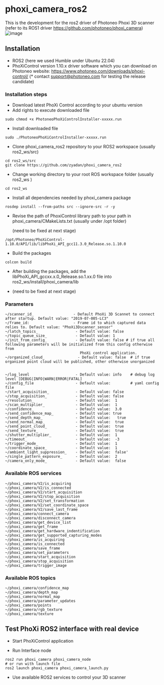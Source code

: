 # phoxi_camera_ros2
This is the development for the ros2 driver of Photoneo Phoxi 3D scanner 
(refer to its ROS1 driver https://github.com/photoneo/phoxi_camera)
![image](https://github.com/zyadan/phoxi_camera_ros2/assets/24379540/846a5034-8807-4f2e-a941-1a0cb3011e51)


## Installation

* ROS2 (here we used Humble under Ubuntu 22.04)
* PhoXiControl version 1.10.x driver software which you can download on Photoneo website: https://www.photoneo.com/downloads/phoxi-control/ (* contact support@photoneo.com for testing the release candidate)


### Installation steps

* Download latest PhoXi Control according to your ubuntu version
* Add rights to execute downloaded file

```
sudo chmod +x PhotoneoPhoXiControlInstaller-xxxxx.run
```

* Install downloaded file
```
sudo ./PhotoneoPhoXiControlInstaller-xxxxx.run
```

* Clone phoxi_camera_ros2 repository to your ROS2 workspace (usually ros2_ws/src)
```
cd ros2_ws/src
git clone https://github.com/zyadan/phoxi_camera_ros2
```

* Change working directory to your root ROS workspace folder (usually ros2_ws )
```
cd ros2_ws
```
* Install all dependencies needed by phoxi_camera package
```
rosdep install --from-paths src --ignore-src -r -y
```
* Revise the path of PhoxiControl library path to your path in phoxi_camera/CMakeLists.txt (usually under /opt folder)

  (need to be fixed at next stage)
```
/opt/Photoneo/PhoXiControl-1.10.0/API/lib/libPhoXi_API_gcc11.3.0_Release.so.1.10.0
```

* Build the packages
```
colcon build
```
* After building the packages, add the libPhoXi_API_gccxx.x.0_Release.so.1.xx.0 file into  ros2_ws/install/phoxi_camera/lib
- (need to be fixed at next stage)

### Parameters
```
~/scanner_id_                  - Default PhoXi 3D Scannet to connect after startup. Default value: "2019-07-005-LC3"
~/frame_id:                    - Frame id to which captured data relies to. Default value: "PhoXi3Dscanner_sensor"
~/latch_topics_                 - Default value: false
~/topic_queue_size_             - Default value: 1
~/init_from_config_             - Default value: false # if true all following parameters will be initialized from this config otherwise from 
                                  PhoXi control application.
~/organized_cloud_               - Default value: false  # if true organized point cloud will be published, other otherwise unorganized

  
~/log_level                     - Default value: info    # debug log level [DEBUG|INFO|WARN|ERROR|FATAL]
~/config_file                   - Default value:         # yaml config file
~/start_acquisition_            - Default value: false 
~/stop_acquisition_             - Default value: false
~/resolution_                   - Default value:  1
~/scan_multiplier_              - Default value:  1
~/confidence_                   - Default value:  3.0
~/send_confidence_map_          - Default value: true
~/send_depth_map_               - Default value:   true
~/send_normal_map_              - Default value:  true
~/send_point_cloud_             - Default value:  true
~/send_texture_                 - Default value:  true
~/shutter_multiplier_           - Default value:  1
~/timeout_                      - Default value:  -3
~/trigger_mode_                 - Default value:  1
~/coordinate_space_             - Default value:  1
~/ambient_light_suppression_    - Default value:  false'
~/single_pattern_exposure_      - Default value:  2
~/camera_only_mode_             - Default value:  false
```
### Available ROS services
```
~/phoxi_camera/V2/is_acquiring
~/phoxi_camera/V2/is_connected
~/phoxi_camera/V2/start_acquisition
~/phoxi_camera/V2/stop_acquisition
~/phoxi_camera/V2/set_transformation
~/phoxi_camera/V2/set_coordinate_space
~/phoxi_camera/V2/save_last_frame
~/phoxi_camera/connect_camera
~/phoxi_camera/disconnect_camera
~/phoxi_camera/get_device_list
~/phoxi_camera/get_frame
~/phoxi_camera/get_hardware_indentification
~/phoxi_camera/get_supported_capturing_modes
~/phoxi_camera/is_acquiring
~/phoxi_camera/is_connected
~/phoxi_camera/save_frame
~/phoxi_camera/set_parameters
~/phoxi_camera/start_acquisition
~/phoxi_camera/stop_acquisition
~/phoxi_camera/trigger_image
```

### Available ROS topics
```
~/phoxi_camera/confidence_map
~/phoxi_camera/depth_map
~/phoxi_camera/normal_map
~/phoxi_camera/parameter_updates
~/phoxi_camera/points
~/phoxi_camera/rgb_texture
~/phoxi_camera/texture
```

## Test PhoXi ROS2 interface with real device

* Start PhoXiControl application

* Run Interface node
```
ros2 run phoxi_camera phoxi_camera_node
# or run with launch file
ros2 launch phoxi_camera phoxi_camera_launch.py
```
* Use available ROS2 services to control your 3D scanner






